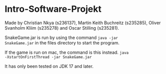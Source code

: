 # Intro-Software-Projekt

Made by Christian Nkya (s236137), Martin Keith Buchreitz (s235285), Oliver Svanholm Kliim (s235278) and Oscar Stilling (s235281).

SnakeGame.jar is run by using the command <code>java -jar SnakeGame.jar</code> in the files directory to start the program.

If the game is run on mac, the command is this instead. <code>java -XstartOnFirstThread -jar SnakeGame.jar</code>

It has only been tested on JDK 17 and later.
